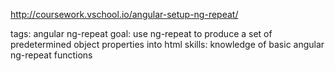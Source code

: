 http://coursework.vschool.io/angular-setup-ng-repeat/

tags: angular ng-repeat
goal: use ng-repeat to produce a set of predetermined object properties into html
skills: knowledge of basic angular ng-repeat functions
